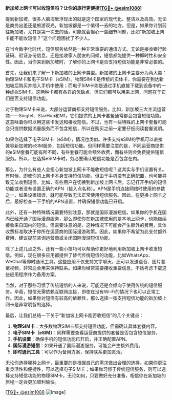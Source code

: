**新加坡上网卡可以收短信吗？让你的旅行更便捷[[TG💪+ @esim1088](https://t.me/s/esim1088)]**

提到新加坡，很多人脑海里浮现出的就是这个国家的现代化、整洁以及高效。无论是商务出差还是旅游观光，新加坡都是一个值得一去的地方。但是，如果你计划前往新加坡，尤其是第一次去的话，可能就会担心一些细节问题，比如“新加坡上网卡能不能收短信？”这个问题困扰了不少人。

在当今数字化时代，短信服务依然是一种非常重要的通讯方式。无论是接收银行验证码、验证身份信息，还是接收家人朋友的问候，短信都能提供一种即时性和安全性。因此，当你来到新加坡时，了解你的上网卡是否支持短信功能是非常必要的。

首先，让我们来了解一下新加坡的上网卡类型。新加坡的上网卡主要分为两大类：物理SIM卡和电子SIM卡（eSIM）。物理SIM卡是传统的实体卡，你需要在到达新加坡后购买并插入手机中使用；而电子SIM卡则是通过手机直接下载到设备中的一种虚拟SIM卡。这两种卡都有各自的优缺点，但它们都可以用来上网，问题在于它们是否支持短信功能。

对于物理SIM卡来说，大部分运营商都支持短信服务。比如，新加坡三大主流运营商——Singtel、StarHub和M1，它们提供的上网卡套餐通常都会包含短信功能。这意味着你可以用这些卡发送和接收短信。不过，也有一些特殊的上网卡套餐可能会只提供数据流量服务而不包含短信，所以在购买之前一定要仔细阅读套餐说明。

如果你选择了电子SIM卡（eSIM），情况也类似。许多支持eSIM的手机可以直接兼容新加坡的eSIM服务，包括短信功能。但同样需要注意的是，不同运营商提供的eSIM套餐可能有所不同，有些套餐可能会额外收费，而有些则会免费提供短信服务。所以，在选择eSIM卡时，务必要确认短信功能是否包含在内。

那么，为什么有些人会担心新加坡上网卡不能收短信呢？这其实与手机设置有关。有时候，即使你的上网卡本身支持短信功能，但由于手机没有正确配置，也可能导致无法收到短信。比如，有些用户在切换到新加坡上网卡后，忘记打开手机的短信功能或者没有设置正确的APN（接入点名称）。APN是手机连接网络时使用的参数之一，如果设置错误，就可能导致无法正常使用短信服务。因此，在更换上网卡之后，最好检查一下手机的APN设置，并确保短信功能已开启。

此外，还有一种特殊情况需要特别注意，那就是国际漫游短信。如果你的手机在国内已经开通了国际漫游服务，那么即使你在新加坡使用的是本地上网卡，也能继续接收来自国内的短信。但需要注意的是，这种情况下可能会产生额外的费用，具体收费标准取决于你所在运营商的国际漫游政策。因此，如果你不希望为此支付额外费用，建议提前咨询运营商或关闭国际漫游短信功能。

除了上述几点之外，还有一些小技巧可以帮助你更好地利用新加坡上网卡收发短信。例如，现在很多应用都提供了替代传统短信的功能，比如WhatsApp、WeChat等即时通讯工具。这些应用不仅支持文字聊天，还可以发送语音、图片甚至视频，非常适合用来保持联系。如果你经常需要接收重要信息，不妨考虑下载这些应用程序作为备用方案。

当然，对于那些习惯了传统短信的人来说，可能还是会倾向于使用传统的短信服务。毕竟，短信无需依赖互联网连接，即使在没有Wi-Fi的情况下也可以正常工作。因此，如果你对短信有较高的依赖性，那么选择一张支持短信功能的新加坡上网卡是非常明智的选择。

最后，让我们总结一下关于“新加坡上网卡能否收短信”的几个关键点：

1. **物理SIM卡**：大多数物理SIM卡都支持短信功能，但需确认具体套餐内容。
2. **电子SIM卡（eSIM）**：同样需要查看运营商提供的套餐是否包含短信服务。
3. **手机设置**：确保手机的短信功能已开启，并正确配置APN。
4. **国际漫游短信**：如果开通了国际漫游服务，可能会产生额外费用。
5. **即时通讯工具**：可以作为备用方案，保持联系更加灵活。

无论你选择哪种上网卡，最重要的是根据自己的需求做出合理的选择。如果你更注重灵活性和便捷性，可以选择电子SIM卡；如果你习惯于传统短信服务，则可以选择支持短信功能的物理SIM卡。无论如何，只要做好充分准备，相信你在新加坡的旅程一定会更加顺利愉快。

[[TG💪+ @esim1088](https://t.me/s/esim1088) ![Image](https://i.postimg.cc/4NQfJmqS/Snipaste-2025-05-13-00-14-12.png)]